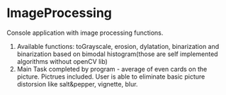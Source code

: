 # ImageProcessing
Console application with image processing functions.
1. Available functions: toGrayscale, erosion, dylatation, binarization and binarization based on bimodal histogram(those are self implemented algorithms without openCV lib)
2. Main Task completed by program - average of even cards on the picture. Pictrues included. User is able to eliminate basic picture distorsion like salt&pepper, vignette, blur.  
